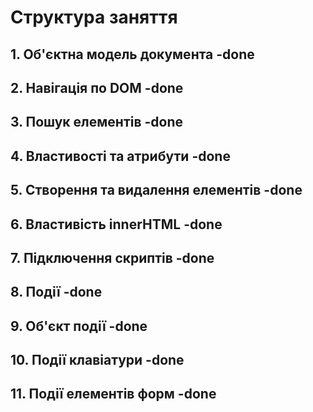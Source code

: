 # Структура заняття

## 1. Об'єктна модель документа -done

## 2. Навігація по DOM -done

## 3. Пошук елементів -done

## 4. Властивості та атрибути -done

## 5. Створення та видалення елементів -done

## 6. Властивість innerHTML -done

## 7. Підключення скриптів -done

## 8. Події -done

## 9. Об'єкт події -done

## 10. Події клавіатури -done

## 11. Події елементів форм -done
